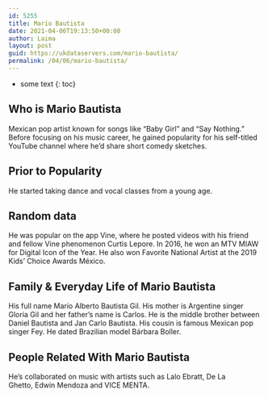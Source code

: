 ```yaml
---
id: 5255
title: Mario Bautista
date: 2021-04-06T19:13:50+00:00
author: Laima
layout: post
guid: https://ukdataservers.com/mario-bautista/
permalink: /04/06/mario-bautista/
---
```


* some text
{: toc}


## Who is Mario Bautista
                  
                  
                  
Mexican pop artist known for songs like &#8220;Baby Girl&#8221; and &#8220;Say Nothing.&#8221; Before focusing on his music career, he gained popularity for his self-titled YouTube channel where he&#8217;d share short comedy sketches. 
                  
              
            
              
            
                
                
                
## Prior to Popularity
                  
                  
                  
He started taking dance and vocal classes from a young age.
                  
              
            
              
            
                
                
                
## Random data
                  
                  
                  
He was popular on the app Vine, where he posted videos with his friend and fellow Vine phenomenon Curtis Lepore. In 2016, he won an MTV MIAW for Digital Icon of the Year. He also won Favorite National Artist at the 2019 Kids&#8217; Choice Awards México. 
                  
              
            
              
            
                
                
                
## Family & Everyday Life of Mario Bautista
                  
                  
                  
His full name Mario Alberto Bautista Gil. His mother is Argentine singer Gloria Gil and her father&#8217;s name is Carlos. He is the middle brother between Daniel Bautista and Jan Carlo Bautista. His cousin is famous Mexican pop singer Fey. He dated Brazilian model Bárbara Boller.  
                  
              
            
              
            
                
                
                
## People Related With Mario Bautista
                  
                  
                  
He&#8217;s collaborated on music with artists such as Lalo Ebratt, De La Ghetto, Edwin Mendoza and VICE MENTA. 
                  
              
            
              
            
                
              
            
              
              
            
            
              
            
          
          
          